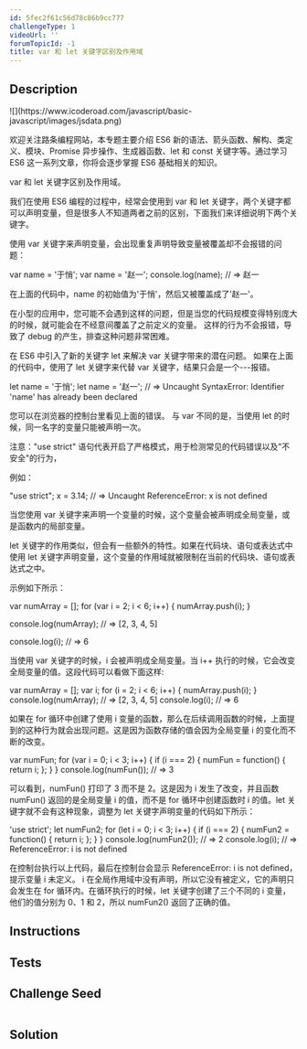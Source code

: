 ```yaml
---
id: 5fec2f61c56d78c86b9cc777
challengeType: 1
videoUrl: ''
forumTopicId: -1
title: var 和 let 关键字区别及作用域
---
```


## Description
<section id='description'>
![](https://www.icoderoad.com/javascript/basic-javascript/images/jsdata.png)

欢迎关注路条编程网站，本专题主要介绍 ES6 新的语法、箭头函数、解构、类定义、模块、Promise 异步操作、生成器函数、let 和 const 关键字等。通过学习  ES6 这一系列文章，你将会逐步掌握  ES6 基础相关的知识。
	
var 和 let 关键字区别及作用域。

我们在使用 ES6 编程的过程中，经常会使用到 var 和 let 关键字，两个关键字都可以声明变量，但是很多人不知道两者之前的区别，下面我们来详细说明下两个关键字。

使用 var 关键字来声明变量，会出现重复声明导致变量被覆盖却不会报错的问题：

var name = '于悄';
var name = '赵一';
console.log(name); // => 赵一

在上面的代码中，name 的初始值为'于悄'，然后又被覆盖成了'赵一'。

在小型的应用中，您可能不会遇到这样的问题，但是当您的代码规模变得特别庞大的时候，就可能会在不经意间覆盖了之前定义的变量。 这样的行为不会报错，导致了 debug 的产生，排查这种问题非常困难。

在 ES6 中引入了新的关键字 let 来解决 var 关键字带来的潜在问题。 如果在上面的代码中，使用了 let 关键字来代替 var 关键字，结果只会是一个---报错。

let name = '于悄';
let name = '赵一'; // => Uncaught SyntaxError: Identifier 'name' has already been declared

您可以在浏览器的控制台里看见上面的错误。 与 var 不同的是，当使用 let 的时候，同一名字的变量只能被声明一次。 

注意："use strict" 语句代表开启了严格模式，用于检测常见的代码错误以及"不安全"的行为，

例如：

"use strict";
x = 3.14; // => Uncaught ReferenceError: x is not defined


当您使用 var 关键字来声明一个变量的时候，这个变量会被声明成全局变量，或是函数内的局部变量。

let 关键字的作用类似，但会有一些额外的特性。如果在代码块、语句或表达式中使用 let 关键字声明变量，这个变量的作用域就被限制在当前的代码块、语句或表达式之中。

示例如下所示：

var numArray = [];
for (var i = 2; i < 6; i++) {
  numArray.push(i);
}

console.log(numArray); // => [2, 3, 4, 5]

console.log(i); // => 6


当使用 var 关键字的时候，i 会被声明成全局变量。当 i++ 执行的时候，它会改变全局变量的值。这段代码可以看做下面这样:

var numArray = [];
var i;
for (i = 2; i < 6; i++) {
  numArray.push(i);
}
console.log(numArray); // => [2, 3, 4, 5]
console.log(i); // => 6

如果在 for 循环中创建了使用 i 变量的函数，那么在后续调用函数的时候，上面提到的这种行为就会出现问题。这是因为函数存储的值会因为全局变量 i 的变化而不断的改变。

var numFun;
for (var i = 0; i < 3; i++) {
  if (i === 2) {
    numFun = function() {
      return i;
    };
  }
}
console.log(numFun()); // => 3

可以看到，numFun() 打印了 3 而不是 2。这是因为 i 发生了改变，并且函数 numFun() 返回的是全局变量 i 的值，而不是 for 循环中创建函数时 i 的值。let 关键字就不会有这种现象，调整为 let 关键字声明变量的代码如下所示：

'use strict';
let numFun2;
for (let i = 0; i < 3; i++) {
  if (i === 2) {
    numFun2 = function() {
      return i;
    };
  }
}
console.log(numFun2()); // => 2
console.log(i); // => ReferenceError: i is not defined

在控制台执行以上代码，最后在控制台会显示 ReferenceError: i is not defined， 提示变量 i 未定义。 i 在全局作用域中没有声明，所以它没有被定义，它的声明只会发生在 for 循环内。在循环执行的时候，let 关键字创建了三个不同的 i 变量，他们的值分别为 0、1 和 2，所以 numFun2() 返回了正确的值。


</section>

## Instructions
<section id='instructions'>

</section>

## Tests
<section id='tests'>

</section>

## Challenge Seed
<section id='challengeSeed'>

<div id='js-seed'>

```js

```

</div>



</section>

## Solution
<section id='solution'>


</section>
